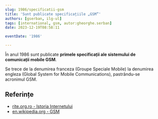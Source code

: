```yaml
---
slug: 1986/specificatii-gsm
title: 'Sunt publicate specificațiile „GSM”'
authors: [gserban, ilg-ul]
tags: [international, gsm, autor:gheorghe.serban]
date: 2023-12-19T08:58:11

eventDate: '1986'

---
```


În anul 1986 sunt publicate **primele specificații ale sistemului de
comunicații mobile GSM**.

<!-- truncate -->

Se trece de la denumirea franceza (Groupe Speciale Mobile) la denumirea
engleza (Global System for Mobile Communications), pastrându-se acronimul GSM.

## Referințe

- [rite.org.ro - Istoria Internetului](https://rite.org.ro/istoria-internetului/)
- [en.wikipedia.org - GSM](https://en.wikipedia.org/wiki/GSM)
